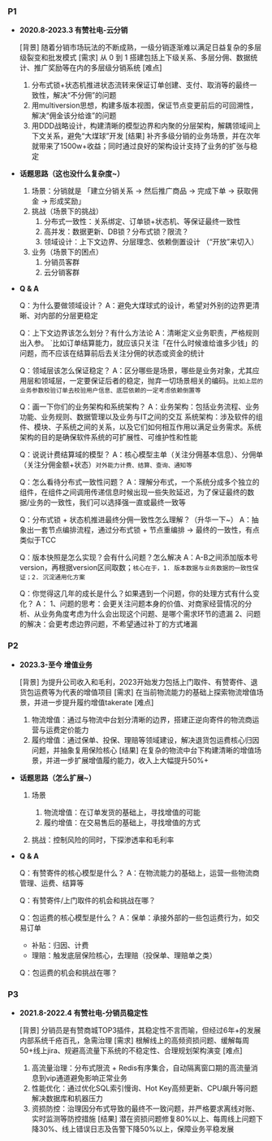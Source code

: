 
###  P1

-  **2020.8-2023.3  有赞社电-云分销**

	[背景] 随着分销市场玩法的不断成熟，一级分销逐渐难以满足日益复杂的多层级裂变和批发模式
	[需求] 从 0 到 1 搭建包括上下级关系、多层分佣、数据统计、推广奖励等在内的多层级分销系统
	[难点] 
	1. 分布式锁+状态机推进状态流转来保证订单创建、支付、取消等的最终一致性，解决“不分佣”的问题
	2. 用multiversion思想，构建多版本视图，保证节点变更前后的可回溯性，解决“佣金该分给谁”的问题
	3. 用DDD战略设计，构建清晰的模型边界和内聚的分层架构，解耦领域间上下文关系，避免“大煤球”开发
	[结果] 补齐多级分销的业务场景，并在次年就带来了1500w+收益；同时通过良好的架构设计支持了业务的扩张与稳定


-  **话题思路（这也没什么复杂度~）**

	1.  场景：分销就是 「建立分销关系 -> 然后推广商品 -> 完成下单 -> 获取佣金 -> 形成奖励」
	2.  挑战（场景下的挑战）
		1.  分布式一致性：关系绑定、订单锁+状态机、等保证最终一致性
		2.  高并发：数据更新、DB锁？分布式锁？限流？
		3.  领域设计：上下文边界、分层理念、依赖倒置设计 （“开放”来切入）
	3.  业务（场景下的困点）
		1.  分销员客群
		2.  云分销客群

-  **Q & A**

	Q：为什么要做领域设计？
	A：避免大煤球式的设计，希望对外别的边界更清晰、对内部的分层更稳定
	
	
	Q：上下文边界该怎么划分？有什么方法论
	A：清晰定义业务职责，严格规则出入参。 `比如订单结算能力，就应该只关注「在什么时候谁给谁多少钱」的问题，而不应该在结算前后去关注分佣的状态或资金的统计
	
	
	Q：领域层该怎么保证稳定？
	A：区分哪些是场景，哪些是业务对象，尤其应用层和领域层，一定要保证后者的稳定，抛弃一切场景相关的编码。`比如上层的业务参数校验订单去校验用户信息、底层依赖的一定考虑依赖倒置等`
	
	
	Q：画一下你们的业务架构和系统架构？
	A：业务架构：包括业务流程、业务功能、业务规则、数据管理以及业务与IT之间的交互
	   系统架构：涉及软件的组件、模块、子系统之间的关系，以及它们如何相互作用以满足业务需求。系统架构的目的是确保软件系统的可扩展性、可维护性和性能
	
	
	Q：说说计费结算域的模型？
	A：核心模型主单（关注分佣基本信息）、分佣单（关注分佣金额+状态）`对外能力计费、结算、查询、通知等`
	
	
	Q：怎么看待分布式一致性问题？
	A：理解分布式，一个系统分成多个独立的组件，在组件之间调用传递信息时候出现一些失败延迟，为了保证最终的数据/业务的一致性，我们可以选择强一直或最终一致等
	
	
	Q：分布式锁 + 状态机推进最终分佣一致性怎么理解？（升华一下~）
	A：抽象出一套节点编排流程，通过分布式锁 + 节点重编排 -> 最终的一致性，有点类似于TCC
	
	
	Q：版本快照是怎么实现？会有什么问题？怎么解决
	A：A-B之间添加版本号version，再根据version区间取数；`核心在于，1. 版本数据与业务数据的一致性保证；2. 沉淀通用化方案`
	
	Q：你觉得这几年的成长是什么？如果遇到一个问题，你的处理方式有什么变化？
	A： 1、问题的思考：会更关注问题本身的价值、对商家经营情况的分析、从业务角度考虑为什么会出现这个问题、是哪个需求环节的遗漏
	   2、问题的解决：会更考虑边界问题，不希望通过补丁的方式堵漏
	

### P2

-  **2023.3-至今  增值业务**
  
	[背景] 为提升公司收入和毛利，2023开始发力包括上门取件、有赞寄件、退货包运费等为代表的增值项目
	[需求] 在当前物流能力的基础上探索物流增值场景，并进一步提升履约增值takerate
	[难点] 
	1. 物流增值：通过与物流中台划分清晰的边界，搭建正逆向寄件的物流商运营与运费定价能力
	2. 履约增值：通过保单、投保、理赔等领域建设，解决退货包运费核心归因问题，并抽象复用保险核心
	[结果] 在复杂的物流中台下构建清晰的增值场景，并进一步扩展增值履约能力，收入上大幅提升50%+


-  **话题思路（怎么扩展~）**

	1.  场景
		1.  物流增值：在订单发货的基础上，寻找增值的可能
		2.  履约增值：在交易售后的基础上，寻找增值的方式
		   
	2.  挑战：控制风险的同时，下探渗透率和毛利率


-  **Q & A**


	Q：有赞寄件的核心模型是什么？
	A：在物流能力的基础上，运营一些物流商管理、运费、结算等
	
	Q：有赞寄件/上门取件的机会和挑战在哪？
	
	
	Q：包运费的核心模型是什么？
	A：保单：承接外部的一些包运费行为，如交易订单
	 - 补贴：归因、计费
	 - 理赔：触发底层保险核心，去理赔（投保单、理赔单之类）
	   
	Q：包运费的机会和挑战在哪？

###  P3

-  **2021.8-2022.4  有赞社电-分销员稳定性**

	[背景] 分销员是有赞商城TOP3插件，其稳定性不言而喻，但经过6年+的发展内部系统千疮百孔，急需治理
	[需求] 根解线上的高频资损问题、缓解每周50+线上jira、规避高流量下系统的不稳定性、合理规划架构演变
	[难点] 
	1. 高流量治理：分布式限流 + Redis有序集合，自动隔离窗口期的高流量消息到vip通道避免影响正常业务
	2. 性能优化：通过优化SQL索引慢询、Hot Key高频更新、CPU飙升等问题解决数据库和机器压力
	3. 资损防控：治理因分布式导致的最终不一致问题，并严格要求离线对账、实时监测等防控措施
	[结果] 潜在资损问题修复80%以上、每周线上问题下降30%、线上错误日志及告警下降50%以上，保障业务平稳发展




